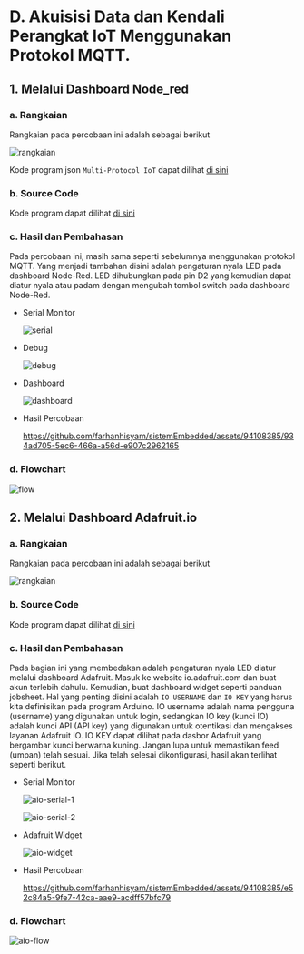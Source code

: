 # D. Akuisisi Data dan Kendali Perangkat IoT Menggunakan Protokol MQTT.

## 1. Melalui Dashboard Node_red

### a. Rangkaian
Rangkaian pada percobaan ini adalah sebagai berikut

![rangkaian](https://github.com/farhanhisyam/sistemEmbedded/assets/94108385/f56bbb5b-d7e8-4096-8fe4-532f7e4356a0)

Kode program json `Multi-Protocol IoT` dapat dilihat <a href="../program.json">di sini</a>

### b. Source Code
Kode program dapat dilihat <a href="4d_led/4d_led.ino">di sini</a>

### c. Hasil dan Pembahasan
Pada percobaan ini, masih sama seperti sebelumnya menggunakan protokol MQTT. Yang menjadi tambahan disini adalah pengaturan nyala LED pada dashboard Node-Red.
LED dihubungkan pada pin D2 yang kemudian dapat diatur nyala atau padam dengan mengubah tombol switch pada dashboard Node-Red.

- Serial Monitor
  
  ![serial](https://github.com/farhanhisyam/sistemEmbedded/assets/94108385/6bffb285-ca2f-43c2-a135-814c256c91ed)

- Debug
  
  ![debug](https://github.com/farhanhisyam/sistemEmbedded/assets/94108385/9d599d1c-3ff5-4c58-8590-59eef2139a42)

- Dashboard
  
  ![dashboard](https://github.com/farhanhisyam/sistemEmbedded/assets/94108385/94364236-2560-40b6-91ef-95b12cf69c40)

- Hasil Percobaan

  https://github.com/farhanhisyam/sistemEmbedded/assets/94108385/934ad705-5ec6-466a-a56d-e907c2962165

### d. Flowchart

![flow](https://github.com/farhanhisyam/sistemEmbedded/assets/94108385/9c8e1c30-27cc-4db3-93d7-abb49d858954)


## 2. Melalui Dashboard Adafruit.io

### a. Rangkaian
Rangkaian pada percobaan ini adalah sebagai berikut

![rangkaian](https://github.com/farhanhisyam/sistemEmbedded/assets/94108385/f56bbb5b-d7e8-4096-8fe4-532f7e4356a0)

### b. Source Code
Kode program dapat dilihat <a href="4d_adafruit/4d_adafruit.ino">di sini</a>

### c. Hasil dan Pembahasan
Pada bagian ini yang membedakan adalah pengaturan nyala LED diatur melalui dashboard Adafruit. Masuk ke website io.adafruit.com dan buat akun terlebih dahulu.
Kemudian, buat dashboard widget seperti panduan jobsheet. Hal yang penting disini adalah `IO USERNAME` dan `IO KEY` yang harus kita definisikan pada program Arduino.
IO username adalah nama pengguna (username) yang digunakan untuk login, sedangkan IO key (kunci IO) adalah kunci API (API key) yang digunakan untuk otentikasi dan mengakses layanan Adafruit IO.
IO KEY dapat dilihat pada dasbor Adafruit yang bergambar kunci berwarna kuning. Jangan lupa untuk memastikan feed (umpan) telah sesuai. Jika telah selesai dikonfigurasi, hasil akan terlihat seperti berikut.

- Serial Monitor
  
  ![aio-serial-1](https://github.com/farhanhisyam/sistemEmbedded/assets/94108385/c82926fc-77f7-4373-998b-6a419d381fea)
  
  ![aio-serial-2](https://github.com/farhanhisyam/sistemEmbedded/assets/94108385/f60b6a06-a94e-4554-9dfa-c38efe023df0)

- Adafruit Widget
  
  ![aio-widget](https://github.com/farhanhisyam/sistemEmbedded/assets/94108385/2aa07422-b8c3-4c9f-8ea2-dfdc8b537b21)

- Hasil Percobaan
  
  https://github.com/farhanhisyam/sistemEmbedded/assets/94108385/e52c84a5-9fe7-42ca-aae9-acdff57bfc79

### d. Flowchart

![aio-flow](https://github.com/farhanhisyam/sistemEmbedded/assets/94108385/7f974f8e-16d7-42b4-8c89-13cedbd38990)
